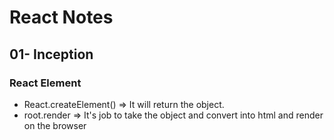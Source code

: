 # React Notes

## 01- Inception

### React Element
- React.createElement() => It will return the object.
- root.render => It's job to take the object and convert into html and render on the browser